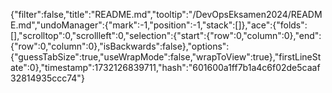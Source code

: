 {"filter":false,"title":"README.md","tooltip":"/DevOpsEksamen2024/README.md","undoManager":{"mark":-1,"position":-1,"stack":[]},"ace":{"folds":[],"scrolltop":0,"scrollleft":0,"selection":{"start":{"row":0,"column":0},"end":{"row":0,"column":0},"isBackwards":false},"options":{"guessTabSize":true,"useWrapMode":false,"wrapToView":true},"firstLineState":0},"timestamp":1732126839711,"hash":"601600a1ff7b1a4c6f02de5caaf32814935ccc74"}